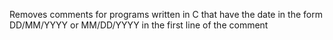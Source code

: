 Removes comments for programs written in C that have the date in the form DD/MM/YYYY or MM/DD/YYYY in the first line of the comment
